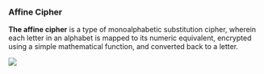 <h3>Affine Cipher</h3>

<b>The affine cipher</b> is a type of monoalphabetic substitution cipher, wherein each letter in an alphabet is mapped to its numeric equivalent, encrypted using a simple mathematical function, and converted back to a letter.

<img src="https://github.com/tolgaakkapulu/CEDT-Crypto-Encryption-and-Decryption-Tools/blob/master/Affine%20Cipher/AffineCipher.png">
